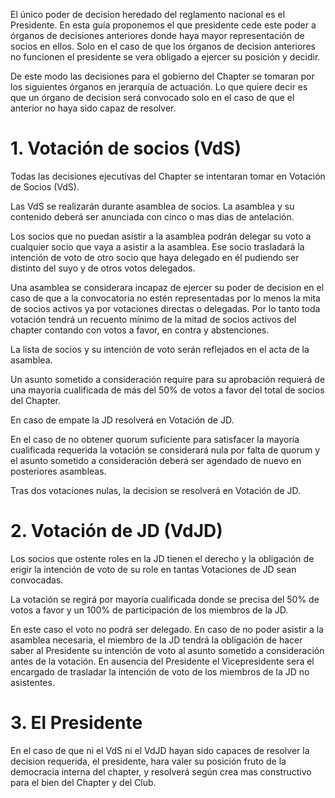 El único poder de decision heredado del reglamento nacional es el Presidente. En esta guía proponemos el que presidente cede este poder a órganos de decisiones anteriores donde haya mayor representación de socios en ellos. Solo en el caso de que los órganos de decision anteriores no funcionen el presidente se vera obligado a ejercer su posición y decidir.

De este modo las decisiones para el gobierno del Chapter se tomaran por los siguientes órganos en jerarquía de actuación. Lo que quiere decir es que un órgano de decision será convocado solo en el caso de que el anterior no haya sido capaz de resolver.

# 1. Votación de socios (VdS)
Todas las decisiones ejecutivas del Chapter se intentaran tomar en Votación de Socios (VdS).

Las VdS se realizarán durante asamblea de socios. La asamblea y su contenido deberá ser anunciada con cinco o mas dias de antelación.

Los socios que no puedan asistir a la asamblea podrán delegar su voto a cualquier socio que vaya a asistir a la asamblea. Ese socio trasladará la intención de voto de otro socio que haya delegado en él pudiendo ser distinto del suyo y de otros votos delegados.

Una asamblea se considerara incapaz de ejercer su poder de decision en el caso de que a la convocatoria no estén representadas por lo menos la mita de socios activos ya por votaciones directas o delegadas. Por lo tanto toda votación tendrá un recuento mínimo de la mitad de socios activos del chapter contando con votos a favor, en contra y abstenciones.

La lista de socios y su intención de voto serán reflejados en el acta de la asamblea.

Un asunto sometido a consideración require para su aprobación requierá de una mayoría cualificada de más del 50% de votos a favor del total de socios del Chapter. 

En caso de empate la JD resolverá en Votación de JD.

En el caso de no obtener quorum suficiente para satisfacer la mayoría cualificada requerida la votación se considerará nula por falta de quorum y el asunto sometido a consideración deberá ser agendado de nuevo en posteriores asambleas. 

Tras dos votaciones nulas, la decision se resolverá en Votación de JD.

# 2. Votación de JD (VdJD)
Los socios que ostente roles en la JD tienen el derecho y la obligación de erigir la intención de voto de su role en tantas Votaciones de JD sean convocadas.

La votación se regirá por mayoría cualificada donde se precisa del 50% de votos a favor y un 100% de participación de los miembros de la JD.

En este caso el voto no podrá ser delegado. En caso de no poder asistir a la asamblea necesaria, el miembro de la JD tendrá la obligación de hacer saber al Presidente su intención de voto al asunto sometido a consideración antes de la votación. En ausencia del Presidente el Vicepresidente sera el encargado de trasladar la intención de voto de los miembros de la JD no asistentes.

# 3. El Presidente
En el caso de que ni el VdS ni el VdJD hayan sido capaces de resolver la decision requerida, el presidente, hara valer su posición fruto de la democracia interna del chapter, y resolverá según crea mas constructivo para el bien del Chapter y del Club.